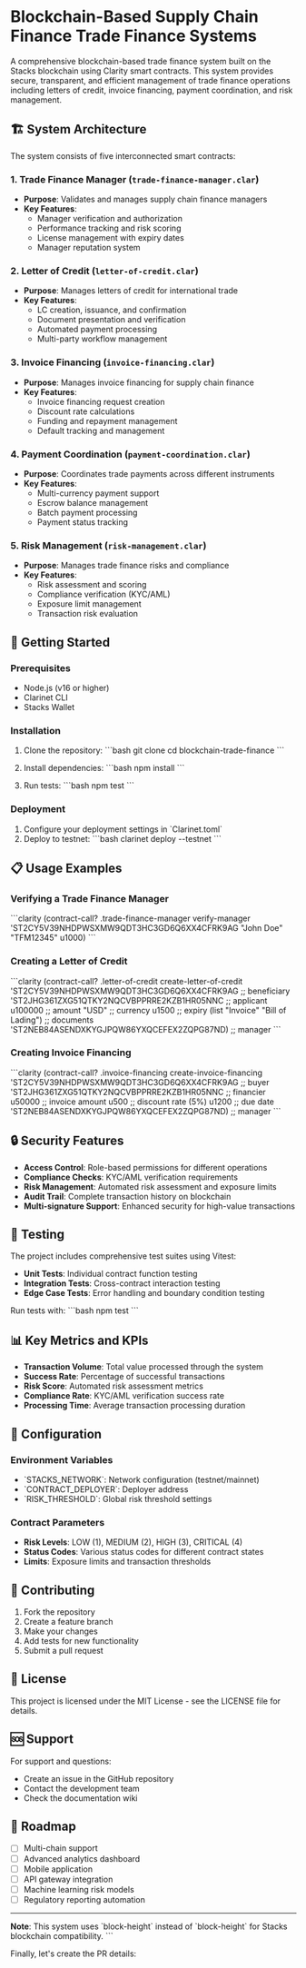 # Blockchain-Based Supply Chain Finance Trade Finance Systems

A comprehensive blockchain-based trade finance system built on the Stacks blockchain using Clarity smart contracts. This system provides secure, transparent, and efficient management of trade finance operations including letters of credit, invoice financing, payment coordination, and risk management.

## 🏗️ System Architecture

The system consists of five interconnected smart contracts:

### 1. Trade Finance Manager (`trade-finance-manager.clar`)
- **Purpose**: Validates and manages supply chain finance managers
- **Key Features**:
    - Manager verification and authorization
    - Performance tracking and risk scoring
    - License management with expiry dates
    - Manager reputation system

### 2. Letter of Credit (`letter-of-credit.clar`)
- **Purpose**: Manages letters of credit for international trade
- **Key Features**:
    - LC creation, issuance, and confirmation
    - Document presentation and verification
    - Automated payment processing
    - Multi-party workflow management

### 3. Invoice Financing (`invoice-financing.clar`)
- **Purpose**: Manages invoice financing for supply chain finance
- **Key Features**:
    - Invoice financing request creation
    - Discount rate calculations
    - Funding and repayment management
    - Default tracking and management

### 4. Payment Coordination (`payment-coordination.clar`)
- **Purpose**: Coordinates trade payments across different instruments
- **Key Features**:
    - Multi-currency payment support
    - Escrow balance management
    - Batch payment processing
    - Payment status tracking

### 5. Risk Management (`risk-management.clar`)
- **Purpose**: Manages trade finance risks and compliance
- **Key Features**:
    - Risk assessment and scoring
    - Compliance verification (KYC/AML)
    - Exposure limit management
    - Transaction risk evaluation

## 🚀 Getting Started

### Prerequisites

- Node.js (v16 or higher)
- Clarinet CLI
- Stacks Wallet

### Installation

1. Clone the repository:
   \`\`\`bash
   git clone <repository-url>
   cd blockchain-trade-finance
   \`\`\`

2. Install dependencies:
   \`\`\`bash
   npm install
   \`\`\`

3. Run tests:
   \`\`\`bash
   npm test
   \`\`\`

### Deployment

1. Configure your deployment settings in \`Clarinet.toml\`
2. Deploy to testnet:
   \`\`\`bash
   clarinet deploy --testnet
   \`\`\`

## 📋 Usage Examples

### Verifying a Trade Finance Manager

\`\`\`clarity
(contract-call? .trade-finance-manager verify-manager
'ST2CY5V39NHDPWSXMW9QDT3HC3GD6Q6XX4CFRK9AG
"John Doe"
"TFM12345"
u1000)
\`\`\`

### Creating a Letter of Credit

\`\`\`clarity
(contract-call? .letter-of-credit create-letter-of-credit
'ST2CY5V39NHDPWSXMW9QDT3HC3GD6Q6XX4CFRK9AG  ;; beneficiary
'ST2JHG361ZXG51QTKY2NQCVBPPRRE2KZB1HR05NNC  ;; applicant
u100000                                        ;; amount
"USD"                                         ;; currency
u1500                                         ;; expiry
(list "Invoice" "Bill of Lading")             ;; documents
'ST2NEB84ASENDXKYGJPQW86YXQCEFEX2ZQPG87ND)    ;; manager
\`\`\`

### Creating Invoice Financing

\`\`\`clarity
(contract-call? .invoice-financing create-invoice-financing
'ST2CY5V39NHDPWSXMW9QDT3HC3GD6Q6XX4CFRK9AG  ;; buyer
'ST2JHG361ZXG51QTKY2NQCVBPPRRE2KZB1HR05NNC  ;; financier
u50000                                        ;; invoice amount
u500                                          ;; discount rate (5%)
u1200                                         ;; due date
'ST2NEB84ASENDXKYGJPQW86YXQCEFEX2ZQPG87ND)    ;; manager
\`\`\`

## 🔒 Security Features

- **Access Control**: Role-based permissions for different operations
- **Compliance Checks**: KYC/AML verification requirements
- **Risk Management**: Automated risk assessment and exposure limits
- **Audit Trail**: Complete transaction history on blockchain
- **Multi-signature Support**: Enhanced security for high-value transactions

## 🧪 Testing

The project includes comprehensive test suites using Vitest:

- **Unit Tests**: Individual contract function testing
- **Integration Tests**: Cross-contract interaction testing
- **Edge Case Tests**: Error handling and boundary condition testing

Run tests with:
\`\`\`bash
npm test
\`\`\`

## 📊 Key Metrics and KPIs

- **Transaction Volume**: Total value processed through the system
- **Success Rate**: Percentage of successful transactions
- **Risk Score**: Automated risk assessment metrics
- **Compliance Rate**: KYC/AML verification success rate
- **Processing Time**: Average transaction processing duration

## 🔧 Configuration

### Environment Variables

- \`STACKS_NETWORK\`: Network configuration (testnet/mainnet)
- \`CONTRACT_DEPLOYER\`: Deployer address
- \`RISK_THRESHOLD\`: Global risk threshold settings

### Contract Parameters

- **Risk Levels**: LOW (1), MEDIUM (2), HIGH (3), CRITICAL (4)
- **Status Codes**: Various status codes for different contract states
- **Limits**: Exposure limits and transaction thresholds

## 🤝 Contributing

1. Fork the repository
2. Create a feature branch
3. Make your changes
4. Add tests for new functionality
5. Submit a pull request

## 📄 License

This project is licensed under the MIT License - see the LICENSE file for details.

## 🆘 Support

For support and questions:
- Create an issue in the GitHub repository
- Contact the development team
- Check the documentation wiki

## 🔮 Roadmap

- [ ] Multi-chain support
- [ ] Advanced analytics dashboard
- [ ] Mobile application
- [ ] API gateway integration
- [ ] Machine learning risk models
- [ ] Regulatory reporting automation

---

**Note**: This system uses \`block-height\` instead of \`block-height\` for Stacks blockchain compatibility.
\`\`\`

Finally, let's create the PR details:
